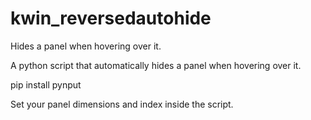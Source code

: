 # kwin_reversedautohide
Hides a panel when hovering over it.

A python script that automatically hides a panel when hovering over it.

pip install pynput

Set your panel dimensions and index inside the script.
